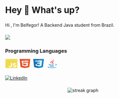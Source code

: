 <h1 align="left">Hey 👋 What's up?</h1>

###
<p>
  Hi , I'm Belfegor! A Backend Java student from Brazil.
</p>

###
 ![](https://media.giphy.com/media/v1.Y2lkPTc5MGI3NjExNW1wNDlzcHZ5cDV1MXpyNjhuMDFuZjhmYTVtODZiOGJienk0dXFlNiZlcD12MV9pbnRlcm5hbF9naWZfYnlfaWQmY3Q9Zw/Rpl1sod1vCXK0L2SUN/giphy.gif) </p>
###


  <div style="flex-basis: 48%;">
    <h3>Programming Languages</h3>
    <img align="center" alt="Js" height="30" width="40" src="https://raw.githubusercontent.com/devicons/devicon/master/icons/javascript/javascript-plain.svg">
    <img align="center" alt="HTML" height="30" width="40" src="https://raw.githubusercontent.com/devicons/devicon/master/icons/html5/html5-original.svg">
    <img align="center" alt="CSS" height="30" width="40" src="https://raw.githubusercontent.com/devicons/devicon/master/icons/css3/css3-original.svg">
    <img align="center" alt="Python" height="30" width="40" src="https://raw.githubusercontent.com/devicons/devicon/master/icons/java/java-original.svg">
  
  </div>
  

###


<div align="left">
 
 [![LinkedIn](https://img.shields.io/badge/LinkedIn-0077B5?style=for-the-badge&logo=linkedin&logoColor=white)](https://www.linkedin.com/in/iago-fernandes-246b671a4/)
</div>

###





<div align="center">
  <img src="https://streak-stats.demolab.com?user=belfegorrr&locale=en&mode=daily&theme=dark&hide_border=false&border_radius=5&order=3" height="220" alt="streak graph"  />
</div>

###
